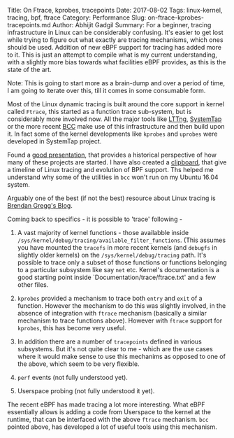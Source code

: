 Title: On Ftrace, kprobes, tracepoints
Date: 2017-08-02
Tags: linux-kernel, tracing, bpf, ftrace
Category: Performance
Slug: on-ftrace-kprobes-tracepoints.md
Author: Abhijit Gadgil
Summary: For a beginner, tracing infrastructure in Linux can be considerably confusing. It's easier to get lost while trying to figure out what exactly are tracing mechanisms, which ones should be used. Addition of new eBPF support for tracing has added more to it. This is just an attempt to compile what is my current understanding, with a slightly more bias towards what facilities eBPF provides, as this is the state of the art.

Note: This is going to start more as a brain-dump and over a period of time, I am going to iterate over this, till it comes in some consumable form.

Most of the Linux dynamic tracing is built around the core support in kernel called `Ftrace`, this started as a function trace sub-system, but is considerably more involved now. All the major tools like [LTTng](), [SystemTap]() or the more recent [BCC]() make use of this infrastructure and then build upon it. In fact some of the kernel developments like `kprobes` and `uprobes` were developed in SystemTap project.

Found a [good presentation](http://events.linuxfoundation.org/images/stories/pdf/lceu2012_zannoni.pdf), that provides a historical perspective of how many of these projects are started. I have also created a [clipboard](https://www.slideshare.net/gabhijit1/clipboards/linux-tracing), that give a timeline of Linux tracing and evolution of BPF support. Ths helped me understand why some of the utilities in `bcc` won't run on my Ubuntu 16.04 system.

Arguably one of the best (if not the best) resource about Linux tracing is [Brendan Gregg's Blog](http://www.brendangregg.com/).

Coming back to specifics - it is possible to 'trace' following -

1. A vast majority of kernel functions - those availabble inside `/sys/kernel/debug/tracing/available_filter_functions`. (This assumes you have mounted the `tracefs` in more recent kernels (and `debugfs` in slightly older kernels) on the `/sys/kernel/debug/tracing` path. It's possible to trace only a subset of those functions or functions belonging to a particular subsystem like say `net` etc. Kernel's documentation is a good starting point inside `Documentation/trace/ftrace.txt' and a few other files.

2. `kprobes` provided a mechanism to trace both `entry` and `exit` of a function. However the mechanism to do this was slightly involved, in the absence of integration with `ftrace` mechanism (basically a similar mechanism to trace functions above). However with `ftrace` support for `kprobes`, this has become very useful.

3. In addition there are a number of `tracepoints` defined in various subsystems. But it's not quite clear to me - which are the use cases where it would make sense to use this mechanims as opposed to one of the above, which seem to be very flexible.

4. `perf` events (not fully understood yet).

5. Userspace probing (not fully understood it yet).

The recent eBPF has made tracing a lot more interesting. What eBPF essentially allows is adding a code from Userspace to the kernel at the runtime, that can be interfaced with the above `ftrace` mechanism. `bcc` pointed above, has developed a lot of useful tools using this mechanism.



